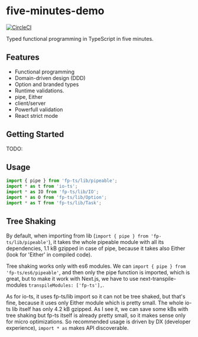 # five-minutes-demo

[![CircleCI](https://circleci.com/gh/typescript-fun/five-minutes-demo.svg?style=svg)](https://circleci.com/gh/typescript-fun/five-minutes-demo)

Typed functional programming in TypeScript in five minutes.

## Features

- Functional programming
- Domain-driven design (DDD)
- Option and branded types
- Runtime validations.
- pipe, Either
- client/server
- Powerfull validation
- React strict mode

## Getting Started

TODO:

## Usage

```ts
import { pipe } from 'fp-ts/lib/pipeable';
import * as t from 'io-ts';
import * as IO from 'fp-ts/lib/IO';
import * as O from 'fp-ts/lib/Option';
import * as T from 'fp-ts/lib/Task';
```

## Tree Shaking

By default, when importing from lib (`import { pipe } from 'fp-ts/lib/pipeable'`), it takes the whole pipeable module with all its dependencies, 1.1 kB gzipped in case of pipe, because it takes also Either (look for 'Either' in compiled code).

Tree shaking works only with es6 modules. We can `import { pipe } from 'fp-ts/es6/pipeable'`, and then only the pipe function is imported, which is great, but to make it work with Next.js, we have to use next-transpile-modules `transpileModules: ['fp-ts'],`.

As for io-ts, it uses fp-ts/lib import so it can not be tree shaked, but that's fine, because it uses only Either module which is pretty small. The whole io-ts lib itself has only 4.2 kB gzipped. As I see it, we can save some kBs with tree shaking but fp-ts itself is already pretty small, so it makes sense only for micro optimizations. So recommended usage is driven by DX (developer experience), `import * as` makes API discoverable.

